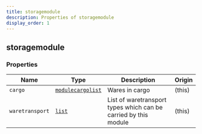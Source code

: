 ```yaml
---
title: storagemodule
description: Properties of storagemodule
display_order: 1
---
```


## storagemodule

### Properties

| Name | Type | Description | Origin |
|------|------|-------------|--------|
| `cargo` | [`modulecargolist`](./modulecargolist.md) | Wares in cargo | (this) |
| `waretransport` | [`list`](./list.md) | List of waretransport types which can be carried by this module | (this) |

